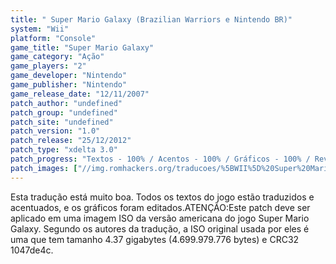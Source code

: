 ```yaml
---
title: " Super Mario Galaxy (Brazilian Warriors e Nintendo BR)"
system: "Wii"
platform: "Console"
game_title: "Super Mario Galaxy"
game_category: "Ação"
game_players: "2"
game_developer: "Nintendo"
game_publisher: "Nintendo"
game_release_date: "12/11/2007"
patch_author: "undefined"
patch_group: "undefined"
patch_site: "undefined"
patch_version: "1.0"
patch_release: "25/12/2012"
patch_type: "xdelta 3.0"
patch_progress: "Textos - 100% / Acentos - 100% / Gráficos - 100% / Revisão - 100%"
patch_images: ["//img.romhackers.org/traducoes/%5BWII%5D%20Super%20Mario%20Galaxy%20-%20Brazilian%20Warriors%20e%20Nintendo%20BR%20-%201.jpg","//img.romhackers.org/traducoes/%5BWII%5D%20Super%20Mario%20Galaxy%20-%20Brazilian%20Warriors%20e%20Nintendo%20BR%20-%202.jpg","//img.romhackers.org/traducoes/%5BWII%5D%20Super%20Mario%20Galaxy%20-%20Brazilian%20Warriors%20e%20Nintendo%20BR%20-%203.jpg"]
---
```

Esta tradução está muito boa. Todos os textos do jogo estão traduzidos e acentuados, e os gráficos foram editados.ATENÇÃO:Este patch deve ser aplicado em uma imagem ISO da versão americana do jogo Super Mario Galaxy. Segundo os autores da tradução, a ISO original usada por eles é uma que tem tamanho 4.37 gigabytes (4.699.979.776 bytes) e CRC32 1047de4c.